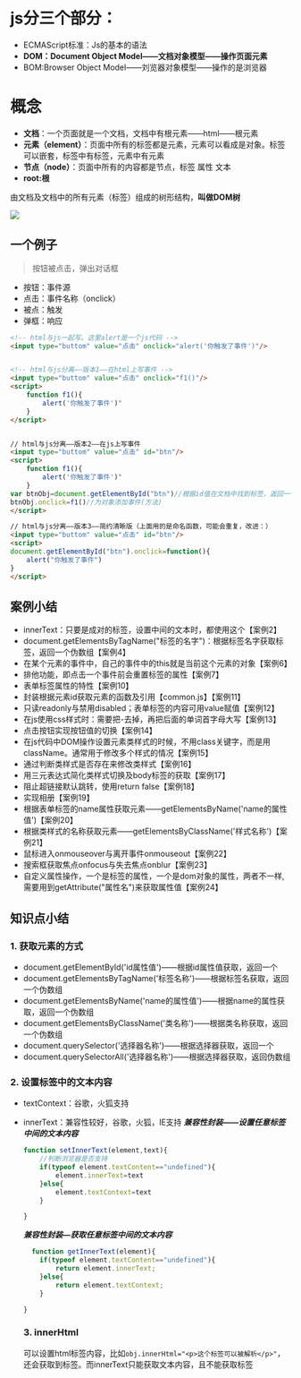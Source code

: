 
# js分三个部分：
- ECMAScript标准：Js的基本的语法
- **DOM：Document Object Model——文档对象模型——操作页面元素**
- BOM:Browser Object Model——刘览器对象模型——操作的是浏览器


# 概念
- **文档**：一个页面就是一个文档，文档中有根元素——html——根元素
- **元素（element）**：页面中所有的标签都是元素，元素可以看成是对象。标签可以嵌套，标签中有标签，元素中有元素
- **节点（node）**：页面中所有的内容都是节点，标签 属性 文本
- **root:根**

由文档及文档中的所有元素（标签）组成的树形结构，**叫做DOM树**

![]([C:\Users\13433\Desktop\u=973985953,435444580&fm=26&gp=0.jpg](https://image.baidu.com/search/detail?ct=503316480&z=undefined&tn=baiduimagedetail&ipn=d&word=dom%E6%A0%91&step_word=&ie=utf-8&in=&cl=2&lm=-1&st=undefined&hd=undefined&latest=undefined&copyright=undefined&cs=973985953,435444580&os=3752920962,4144196870&simid=3477964545,276361370&pn=0&rn=1&di=1650&ln=583&fr=&fmq=1596248736789_R&fm=&ic=undefined&s=undefined&se=&sme=&tab=0&width=undefined&height=undefined&face=undefined&is=0,0&istype=0&ist=&jit=&bdtype=0&spn=0&pi=0&gsm=0&hs=2&objurl=http%3A%2F%2Fimages0.cnblogs.com%2Fblog2015%2F159998%2F201508%2F241258004366878.jpg&rpstart=0&rpnum=0&adpicid=0&force=undefined))

## 一个例子
> 按钮被点击，弹出对话框

- 按钮：事件源
- 点击：事件名称（onclick）
- 被点：触发
- 弹框：响应

```html
<!-- html与js一起写。这里alert是一个js代码 -->
<input type="buttom" value="点击" onclick="alert('你触发了事件')"/>


<!-- html与js分离——版本1——在html上写事件 -->
<input type="buttom" value="点击" onclick="f1()"/>
<script>
	function f1(){
        alert('你触发了事件')"
    }
</script>


// html与js分离——版本2——在js上写事件
<input type="buttom" value="点击" id="btn"/>
<script>
    function f1(){
        alert('你触发了事件')"
    }
var btnObj=document.getElementById("btn")//根据id值在文档中找到标签，返回一个元素对象
btnObj.onclick=f1()//为对象添加事件(方法)
</script>

// html与js分离——版本3——简约清晰版（上面用的是命名函数，可能会重复，改进：）
<input type="buttom" value="点击" id="btn"/>
<script>
document.getElementById("btn").onclick=function(){
    alert("你触发了事件")
}
</script>
```

## 案例小结
- innerText：只要是成对的标签，设置中间的文本时，都使用这个【案例2】
- document.getElementsByTagName("标签的名字")：根据标签名字获取标签，返回一个伪数组【案例4】
- 在某个元素的事件中，自己的事件中的this就是当前这个元素的对象【案例6】
- 排他功能，即点击一个事件前会重置标签的属性【案例7】
- 表单标签属性的特性【案例10】
- 封装根据元素id获取元素的函数及引用【common.js】【案例11】
- 只读readonly与禁用disabled；表单标签的内容可用value赋值【案例12】
- 在js使用css样式时：需要把-去掉，再把后面的单词首字母大写【案例13】
- 点击按钮实现按钮值的切换【案例14】
- 在js代码中DOM操作设置元素类样式的时候，不用class关键字，而是用className。通常用于修改多个样式的情况【案例15】
- 通过判断类样式是否存在来修改类样式【案例16】
- 用三元表达式简化类样式切换及body标签的获取【案例17】
- 阻止超链接默认跳转，使用return false【案例18】
- 实现相册【案例19】
- 根据表单标签的name属性获取元素——getElementsByName('name的属性值')【案例20】
- 根据类样式的名称获取元素——getElementsByClassName('样式名称')【案例21】
- 鼠标进入onmouseover与离开事件onmouseout【案例22】
- 搜索框获取焦点onfocus与失去焦点onblur【案例23】
- 自定义属性操作，一个是标签的属性，一个是dom对象的属性，两者不一样,需要用到getAttribute("属性名")来获取属性值【案例24】  


## 知识点小结
### 1. 获取元素的方式
- document.getElementById('id属性值')——根据id属性值获取，返回一个
- document.getElementsByTagName('标签名称')——根据标签名获取，返回一个伪数组
- document.getElementsByName('name的属性值')——根据name的属性获取，返回一个伪数组
- document.getElementsByClassName('类名称')——根据类名称获取，返回一个伪数组
- document.querySelector('选择器名称')——根据选择器获取，返回一个
- document.querySelectorAll('选择器名称')——根据选择器获取，返回伪数组


### 2. 设置标签中的文本内容
- textContext：谷歌，火狐支持
- innerText：兼容性较好，谷歌，火狐，IE支持
  ***兼容性封装——设置任意标签中间的文本内容***
  ```js
  function setInnerText(element,text){
      //判断浏览器是否支持
      if(typeof element.textContent=="undefined"){
          element.innerText=text
      }else{
          element.textContext=text
      }

  }
  ```
  ***兼容性封装—获取任意标签中间的文本内容***
  ```js
    function getInnerText(element){
      if(typeof element.textContent=="undefined"){
          return element.innerText;
      }else{
          return element.textContext;
      }

  }
  ```

  ### 3. innerHtml
  可以设置html标签内容，比如`obj.innerHtml="<p>这个标签可以被解析</p>"`，还会获取到标签。而innerText只能获取文本内容，且不能获取标签

